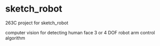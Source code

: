 # sketch_robot
263C project for sketch_robot

computer vision for detecting human face
3 or 4 DOF robot arm control algorithm
